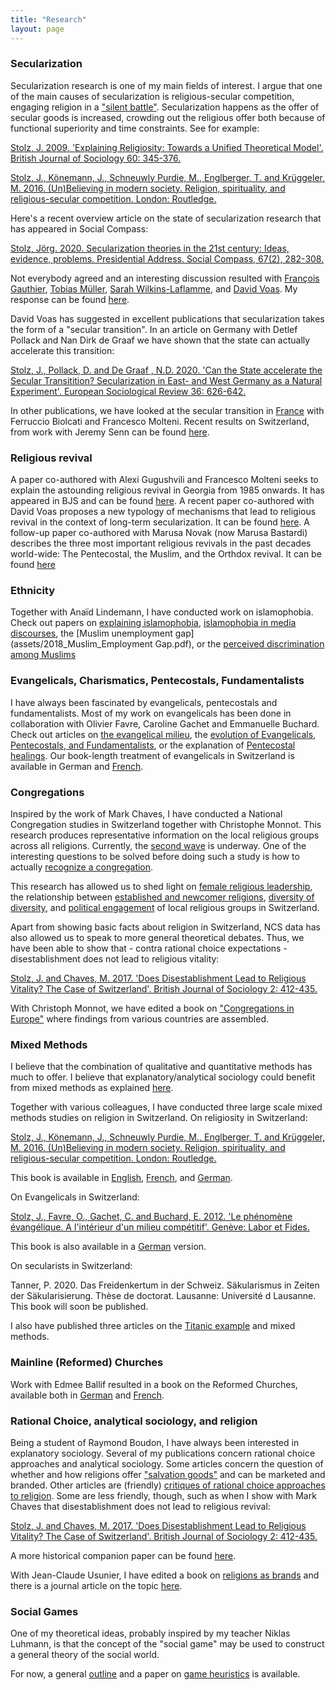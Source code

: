 ```yaml
---
title: "Research" 
layout: page
---
```



### Secularization
Secularization research is one of my main fields of interest. I argue that one of the main causes of secularization is religious-secular competition, engaging religion in a ["silent battle"](assets/2013_SilentBattle.pdf). Secularization happens as the offer of secular goods is increased, crowding out the religious offer both because of functional superiority and time constraints. See for example: 

[Stolz, J. 2009. 'Explaining Religiosity: Towards a Unified Theoretical Model'. British Journal of Sociology 60: 345-376.](assets/2009_ExplainingReligiosity.pdf)

[Stolz, J., Könemann, J., Schneuwly Purdie, M., Englberger, T. and Krüggeler, M. 2016. (Un)Believing in modern society. Religion, spirituality, and religious-secular competition. London: Routledge.](assets/Unbelieving_compressed.pdf)

Here's a recent overview article on the state of secularization research that has appeared in Social Compass: 

[Stolz, Jörg. 2020. Secularization theories in the 21st century: Ideas, evidence, problems. Presidential Address. Social Compass, 67(2), 282-308.](assets/2020_Secularization.pdf)

Not everybody agreed and an interesting discussion resulted with [François Gauthier](https://journals.sagepub.com/doi/abs/10.1177/0037768620917327?journalCode=scpa), [Tobias Müller](https://journals.sagepub.com/doi/full/10.1177/0037768620917328), [Sarah Wilkins-Laflamme](https://journals.sagepub.com/doi/abs/10.1177/0037768620917330), and [David Voas](https://journals.sagepub.com/doi/10.1177/0037768620917329). My response can be found [here](assets/2020_Response.pdf). 

David Voas has suggested in excellent publications that secularization takes the form of a "secular transition". In an article on Germany with Detlef Pollack and Nan Dirk de Graaf we have shown that the state can actually accelerate this transition:

[Stolz, J., Pollack, D. and De Graaf , N.D. 2020. 'Can the State accelerate the Secular Transitition? Secularization in East- and West Germany as a Natural Experiment'. European Sociological Review 36: 626-642.](assets/2020_CanTheState.pdf)

In other publications, we have looked at the secular transition in  [France](assets/2021_France.pdf) with Ferruccio Biolcati and Francesco Molteni. Recent results on Switzerland, from work with Jeremy Senn can be found [here](assets/2021_Generations_e.pdf). 

### Religious revival
A paper co-authored with Alexi Gugushvili and Francesco Molteni seeks to explain the astounding religious revival in Georgia from 1985 onwards. It has appeared in BJS and can be found [here](assets/2023_Georgia.pdf).
A recent paper co-authored with David Voas proposes a new typology of mechanisms that lead to religious revival in the context of long-term secularization. It can be found [here](assets/2023_ExplainRevival.pdf).
A follow-up paper co-authored with Marusa Novak (now Marusa Bastardi) describes the three most important religious revivals in the past decades world-wide: The Pentecostal, the Muslim, and the Orthdox revival. It can be found [here](assets/2023_Three_Revivals.pdf)


### Ethnicity
Together with Anaïd Lindemann, I have conducted work on islamophobia. Check out papers on [explaining islamophobia](assets/2005_Explaining_Islamophobia_A_test_of_four_T.pdf), [islamophobia in media discourses](assets/2014_UseOfIslam.pdf), the [Muslim unemployment gap](assets/2018_Muslim_Employment Gap.pdf), or the [perceived discrimination among Muslims](assets/2020_Discrimination.pdf)

### Evangelicals, Charismatics, Pentecostals, Fundamentalists
I have always been fascinated by evangelicals, pentecostals and fundamentalists. Most of my work on evangelicals has been done in collaboration with Olivier Favre, Caroline Gachet and Emmanuelle Buchard. Check out articles on [the evangelical milieu](assets/2005_EvangelicalMilieu.pdf), the [evolution of Evangelicals, Pentecostals, and Fundamentalists](assets/2019_GrowthEFPC.pdf), or the explanation of [Pentecostal healings](assets/2011_AllThingsPossible.pdf). Our book-length treatment of evangelicals in Switzerland is available in German and [French](assets/2012_Evangelicals.pdf). 

### Congregations
Inspired by the work of Mark Chaves, I have conducted a National Congregation studies in Switzerland together with Christophe Monnot. This research produces representative information on the local religious groups across all religions. Currently, the [second wave](https://wp.unil.ch/ncs2/) is underway. One of the interesting questions to be solved before doing such a study is how to actually [recognize a congregation](assets/2015_RecognizeCongregation.pdf).

This research has allowed us to shed light on [female religious leadership](assets/2019_FemaleLeadership.pdf), the relationship between [established and newcomer religions](assets/2015_EstablishedNewcomers.pdf), [diversity of diversity](assets/2014_DiversityOfDiversity.pdf), and [political engagement](assets/2019_EstablishmentPolitics.pdf) of local religious groups in Switzerland. 

Apart from showing basic facts about religion in Switzerland, NCS data has also allowed us to speak to more general theoretical debates. Thus, we have been able to show that - contra rational choice expectations - disestablishment does not lead to religious vitality: 

[Stolz, J. and Chaves, M. 2017. 'Does Disestablishment Lead to Religious Vitality? The Case of Switzerland'. British Journal of Sociology 2: 412-435.](assets/2018_EstablishmentBJS.pdf)

With Christoph Monnot, we have edited a book on ["Congregations in Europe"](assets/2018_CongregationsEurope.pdf) where findings from various countries are assembled.


### Mixed Methods
I believe that the combination of qualitative and quantitative methods has much to offer. I believe that explanatory/analytical sociology could benefit from mixed methods as explained [here](assets/2016_OpeningBlackBox.pdf).

Together with various colleagues, I have  conducted three large scale mixed methods studies on religion in Switzerland. 
On religiosity in Switzerland: 

[Stolz, J., Könemann, J., Schneuwly Purdie, M., Englberger, T. and Krüggeler, M. 2016. (Un)Believing in modern society. Religion, spirituality, and religious-secular competition. London: Routledge.](assets/2016_Un_Believing_in_modern_society._Religio.pdf)

This book is available in [English](assets/2016_Un_Believing_in_modern_society._Religio.pdf), [French](assets/2015_EreDelEgo.pdf), and [German](assets/2014_IchGesellschaft.pdf).

On Evangelicals in Switzerland: 

[Stolz, J., Favre, O., Gachet, C. and Buchard, E. 2012. 'Le phénomène évangélique. A l'intérieur d'un milieu compétitif'. Genève: Labor et Fides.](assets/2012_PhénomèneEvangélique.pdf)

This book is also available in a [German](assets/2014_PhänomenFreikirchen.epub) version.

On secularists in Switzerland: 

Tanner, P. 2020. Das Freidenkertum in der Schweiz. Säkularismus in Zeiten der Säkularisierung. Thèse de doctorat. Lausanne: Université d Lausanne. This book will soon be published.

I also have published three articles on the [Titanic example](https://joergstolz.github.io/teaching/) and mixed methods.


### Mainline (Reformed) Churches
Work with Edmee Ballif resulted in a book on the Reformed Churches, available both in [German](assets/2010_ZdR.pdf) and [French](assets/2009_AdR.pdf). 


### Rational Choice, analytical sociology, and religion
Being a student of Raymond Boudon, I have always been interested in explanatory sociology. Several of my publications concern rational choice approaches and analytical sociology. Some articles concern the question of whether and how religions offer ["salvation goods"](assets/2005_SalvationGoods.pdf) and can be marketed and branded. Other articles are (friendly) [critiques of rational choice approaches to religion](assets/2014_RatChoice.pdf). Some are less friendly, though, such as when I show with Mark Chaves that disestablishment does not lead to religious revival: 

[Stolz, J. and Chaves, M. 2017. 'Does Disestablishment Lead to Religious Vitality? The Case of Switzerland'. British Journal of Sociology 2: 412-435.
](assets/2020_CanTheState.pdf)

A more historical companion paper can be found [here](assets/2017_EconomicsOfReligion.pdf).

With Jean-Claude Usunier, I have edited a book on [religions as brands](assets/2011_ReligionsBrands.pdf) and there is a journal article on the 
topic [here](assets/2017_ReligionsBrands.pdf). 



### Social Games
One of my theoretical ideas, probably inspired by my teacher Niklas Luhmann, is that the concept of the "social game" may be used to construct a general theory of the social world. 

For now, a general [outline](assets/2023_SocialGames.pdf) and a paper on [game heuristics](assets/2020_TitanicGame.pdf) is available. 





